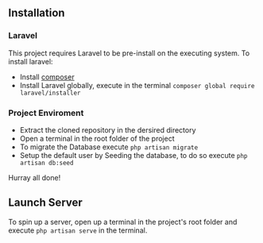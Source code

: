 ## Installation

### Laravel 
 This project requires Laravel to be pre-install on the executing system. To install laravel:
- Install [composer](https://getcomposer.org/)
- Install Laravel globally, execute in the terminal ``` composer global require laravel/installer ```


### Project Enviroment
- Extract the cloned repository in the dersired directory
- Open a terminal in the root folder of the project 
- To migrate the Database execute ``` php artisan migrate ```
- Setup the default user by Seeding the database, to do so execute ``` php artisan db:seed ```

Hurray all done!

## Launch Server
To spin up a server, open up a terminal in the project's root folder and execute ``` php artisan serve ``` in the terminal.
